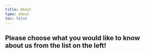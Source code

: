 ```yaml
---
title: About
type: about
toc: false
---
```


## Please choose what you would like to know about us from the list on the left!